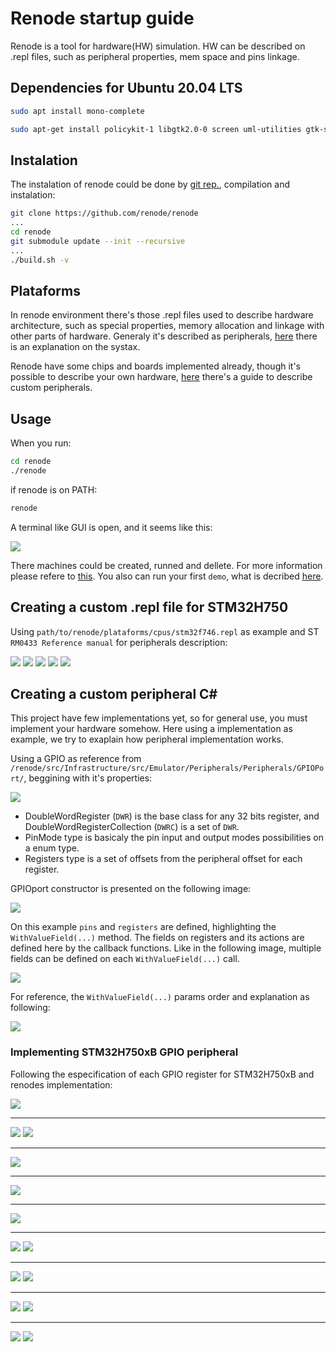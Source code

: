 # Renode startup guide

Renode is a tool for hardware(HW) simulation. HW can be described on .repl files,
such as peripheral properties, mem space and pins linkage.

## Dependencies for Ubuntu 20.04 LTS

```sh
sudo apt install mono-complete

sudo apt-get install policykit-1 libgtk2.0-0 screen uml-utilities gtk-sharp2 libc6-dev gcc python3 python3-pip
```

## Instalation

The instalation of renode could be done by
 [git rep.](https://github.com/renode/renode/releases/tag/v1.12.0), compilation
 and instalation:

 ```sh
git clone https://github.com/renode/renode
...
cd renode
git submodule update --init --recursive
...
./build.sh -v
 ```

## Plataforms

In renode environment there's those .repl files used to describe hardware architecture, such as special properties, memory allocation and linkage with other parts of hardware. Generaly it's described as peripherals, [here](https://renode.readthedocs.io/en/latest/advanced/platform_description_format.html) there is an explanation on the systax.

Renode have some chips and boards implemented already, though it's possible to describe your own hardware, [here](https://renode.readthedocs.io/en/latest/advanced/writing-peripherals.html) there's a guide to describe custom peripherals.

## Usage

When you run:
```sh
cd renode
./renode
```
if renode is on PATH:
```sh
renode
```
A terminal like GUI is open, and it seems like this:

![](./img/renode_gui.png)

There machines could be created, runned and dellete. For more information please refere to [this](https://renode.readthedocs.io/en/latest/introduction/using.html). You also can run your first `demo`, what is decribed [here](https://renode.readthedocs.io/en/latest/introduction/demo.html).

## Creating a custom .repl file for STM32H750

Using `path/to/renode/plataforms/cpus/stm32f746.repl` as example and ST `RM0433 Reference manual` for peripherals description:

![](./img/stm32h7_permem.png)
![](./img/stm32h7_permem1.png)
![](./img/stm32h7_permem2.png)
![](./img/stm32h7_permem3.png)
![](./img/stm32h7_permem4.png)

## Creating a custom peripheral C#

This project have few implementations yet, so for general use, you must implement your hardware somehow. Here using a implementation as example, we try to exaplain how peripheral implementation works.

Using a GPIO as reference from `/renode/src/Infrastructure/src/Emulator/Peripherals/Peripherals/GPIOPort/`, beggining with it's properties:

![](./img/GPIO_private_properties.png)

- DoubleWordRegister (`DWR`) is the base class for any 32 bits register, and DoubleWordRegisterCollection (`DWRC`) is a set of `DWR`.
- PinMode type is basicaly the pin input and output modes possibilities on a enum type.
- Registers type is a set of offsets from the peripheral offset for each register.

GPIOport constructor is presented on the following image:

![](./img/GPIO_port_constructor.png)

On this example `pins` and `registers` are defined, highlighting the `WithValueField(...)` method. The fields on registers and its actions are defined here by the callback functions. Like in the following image, multiple fields can be defined on each `WithValueField(...)` call.

![](./img/multiple_fields_definition.png)

For reference, the `WithValueField(...)` params order and explanation as following:

![](./img/wvf_params.png)

### Implementing STM32H750xB GPIO peripheral

Following the especification of each GPIO register for STM32H750xB and renodes implementation:

![](./img/stm_gpio_moder.png)

---

![](./img/stm_gpio_otyper0.png)
![](./img/stm_gpio_otyper1.png)

---

![](./img/stm_gpio_ospeedr.png)

---

![](./img/stm_gpio_inputdatar.png)

---

![](./img/stm_gpio_outputdatar.png)

---

![](./img/stm_gpio_bisetreset0.png)
![](./img/stm_gpio_bisetreset1.png)

---

![](./img/stm_gpio_lckr0.png)
![](./img/stm_gpio_lckr1.png)

---

![](./img/stm_gpio_afrl0.png)
![](./img/stm_gpio_afrl1.png)

---

![](./img/stm_gpio_afrh0.png)
![](./img/stm_gpio_afrh1.png)
